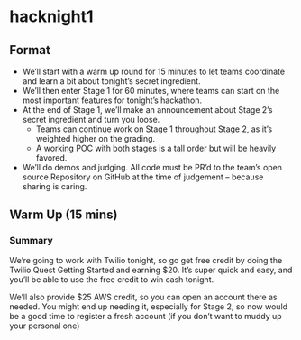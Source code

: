 # hacknight1

## Format

- We’ll start with a warm up round for 15 minutes to let teams coordinate and learn a bit about tonight’s secret ingredient. 
- We’ll then enter Stage 1 for 60 minutes, where teams can start on the most important features for tonight’s hackathon. 
- At the end of Stage 1, we’ll make an announcement about Stage 2’s secret ingredient and turn you loose. 
  - Teams can continue work on Stage 1 throughout Stage 2, as it’s weighted higher on the grading. 
  - A working POC with both stages is a tall order but will be heavily favored. 
- We’ll do demos and judging. All code must be PR’d to the team’s open source Repository on GitHub at the time of judgement – because sharing is caring.  

## Warm Up (15 mins)

### Summary
We’re going to work with Twilio tonight, so go get free credit by doing the Twilio Quest Getting Started and earning $20. It’s super quick and easy, and you’ll be able to use the free credit to win cash tonight. 

We’ll also provide $25 AWS credit, so you can open an account there as needed. You might end up needing it, especially for Stage 2, so now would be a good time to register a fresh account (if you don’t want to muddy up your personal one)
